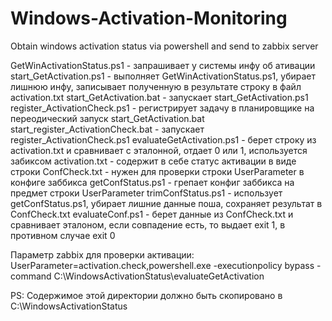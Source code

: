 # Windows-Activation-Monitoring
Obtain windows activation status via powershell and send to zabbix server

GetWinActivationStatus.ps1 - запрашивает у системы инфу об ативации
start_GetActivation.ps1 - выполняет GetWinActivationStatus.ps1, убирает лишнюю инфу, записывает полученную
в результате строку в файл activation.txt
start_GetActivation.bat - запускает start_GetActivation.ps1
register_ActivationCheck.ps1 - регистрирует задачу в планировщике на переодический запуск start_GetActivation.bat
start_register_ActivationCheck.bat - запускает register_ActivationCheck.ps1
evaluateGetActivation.ps1 - берет строку из activation.txt и сравнивает с эталонной, отдает 0 или 1,
используется забиксом
activation.txt - содержит в себе статус активации в виде строки
ConfCheck.txt - нужен для проверки строки UserParameter в конфиге заббикса
getConfStatus.ps1 - грепает конфиг заббикса на предмет строки UserParameter
trimConfStatus.ps1 - использует getConfStatus.ps1, убирает лишние данные поша, сохраняет результат в ConfCheck.txt
evaluateConf.ps1 - берет данные из ConfCheck.txt и сравнивает эталоном, если совпадение есть, то выдает exit 1, в противном случае exit 0


Параметр zabbix для проверки активации:
UserParameter=activation.check,powershell.exe -executionpolicy bypass -command C:\WindowsActivationStatus\evaluateGetActivation

PS: Содержимое этой директории должно быть скопировано в C:\WindowsActivationStatus
